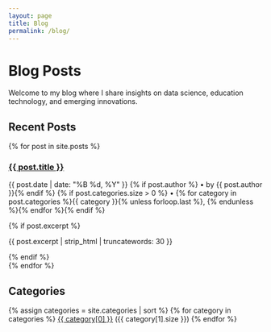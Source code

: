```yaml
---
layout: page
title: Blog
permalink: /blog/
---
```


# Blog Posts

Welcome to my blog where I share insights on data science, education technology, and emerging innovations.

## Recent Posts

<div class="post-list">
{% for post in site.posts %}
  <article class="post-preview">
    <h3><a href="{{ post.url | relative_url }}">{{ post.title }}</a></h3>
    <p class="post-meta">
      <time datetime="{{ post.date | date_to_xmlschema }}">{{ post.date | date: "%B %d, %Y" }}</time>
      {% if post.author %} • by {{ post.author }}{% endif %}
      {% if post.categories.size > 0 %} • {% for category in post.categories %}{{ category }}{% unless forloop.last %}, {% endunless %}{% endfor %}{% endif %}
    </p>
    {% if post.excerpt %}
      <p class="post-excerpt">{{ post.excerpt | strip_html | truncatewords: 30 }}</p>
    {% endif %}
  </article>
{% endfor %}
</div>

## Categories

<div class="categories">
{% assign categories = site.categories | sort %}
{% for category in categories %}
  <span class="category-tag">
    <a href="#{{ category[0] | slugify }}">{{ category[0] }}</a> ({{ category[1].size }})
  </span>
{% endfor %}
</div>